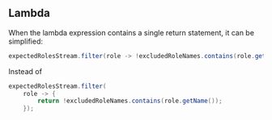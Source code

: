 ## Lambda

When the lambda expression contains a single return statement, it can be
simplified:

```java
expectedRolesStream.filter(role -> !excludedRoleNames.contains(role.getName()));
```

Instead of

```java
expectedRolesStream.filter(
    role -> {
        return !excludedRoleNames.contains(role.getName());
    });
```